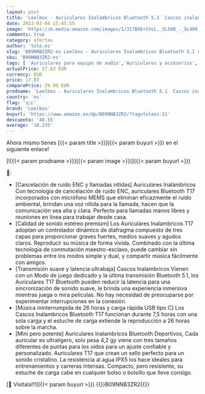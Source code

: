 ```yaml
---
layout: post
title: 'Leelbox - Auriculares Inalambricos Bluetooth 5.1  Cascos inalambricos con Micrófonos Auriculares con Sonido Premium inmersivo  26 Horas de batería  Baja latencia HiFi Estéreo para Xiaomi  iPhone  Huawei'
date: 2023-03-04 15:45:55
image: 'https://m.media-amazon.com/images/I/317BX6+tVcL._SL500_._SL400_.jpg'
comments: true
category: ofertas
author: 'tole.es'
slug: 'B09NNB3ZR2-es Leelbox - Auriculares Inalambricos Bluetooth 5.1 Cascos...'
sku: 'B09NNB3ZR2-es'
tags: [ 'Auriculares para equipo de audio','Auriculares y accesorios','Electrónica','iphone','leelbox','🇪🇸', ]
actualPrice: 17.83 EUR
currency: EUR
price: 17.83
comparePrice: 29.99 EUR
prodname: 'Leelbox - Auriculares Inalambricos Bluetooth 5.1  Cascos inalambricos con Micrófonos Auriculares con Sonido Premium inmersivo  26 Horas de batería  Baja latencia HiFi Estéreo para Xiaomi  iPhone  Huawei'
country: 'es'
flag: '🇪🇸'
brand: 'Leelbox'
buyurl: 'https://www.amazon.es/dp/B09NNB3ZR2/?tag=tolees-21'
descuento: '40.55'
average: '18.235'
---
```


Ahora mismo tienes [{{< param title >}}]({{< param buyurl >}}) en el siguiente enlace!

[![{{< param prodname >}}]({{< param image >}})]({{< param buyurl >}})

🔎:

- [Cancelación de ruido ENC y llamadas nítidas] Auriculares Inalámbricos Con tecnología de cancelación de ruido ENC, auriculares Bluetooth T17 incorporados con micrófono MEMS que eliminan eficazmente el ruido ambiental, brindan una voz nítida para la llamada, hacen que la comunicación sea alta y clara. Perfecto para llamadas manos libres y reuniones en línea para trabajar desde casa.
- [Calidad de sonido estéreo premium] Los Auriculares Inalambricos T17 adoptan un controlador dinámico de diafragma compuesto de tres capas para proporcionar graves fuertes, medios suaves y agudos claros. Reproducir su música de forma vívida. Combinado con la última tecnología de conmutación maestro-esclavo, puede cambiar sin problemas entre los modos simple y dual, y compartir música fácilmente con amigos.
- [Transmisión suave y latencia ultrabaja] Cascos Inalambricos Vienen con un Modo de juego dedicado y la última transmisión Bluetooth 5.1, los Auriculares T17 Bluetooth pueden reducir la latencia para una sincronización de sonido suave, le brinda una experiencia inmersiva mientras juega o mira películas. No hay necesidad de preocuparse por experimentar interrupciones en la conexión.
- [Música ininterrumpida de 26 horas y carga rápida USB tipo C] Los Cascos Inalambricos Bluetooth T17 funcionan durante 7,5 horas con una sola carga y el estuche de carga extiende la reproducción a 26 horas sobre la marcha.
- [Mini pero potente] Auriculares Inalambricos Bluetooth Deportivos, Cada auricular es ultraligero, solo pesa 4,2 gy viene con tres tamaños diferentes de puntas para los oídos para un ajuste confiable y personalizado. Auriculares T17 que crean un sello perfecto para un sonido cristalino. La resistencia al agua IPX5 los hace ideales para entrenamientos y carreras intensas. Compacto, pero resistente, su estuche de carga cabe en cualquier bolso o bolsillo que lleve consigo.

[🛒 Visítala!!!]({{< param buyurl >}})
{{<world>}}B09NNB3ZR2{{</world>}}
